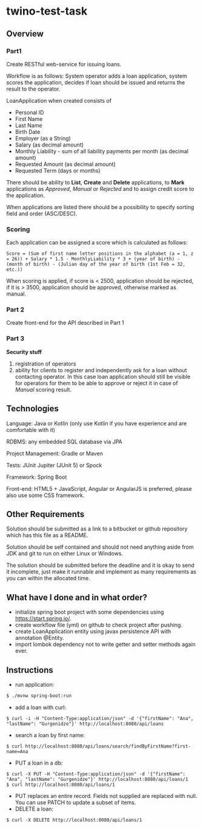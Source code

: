 # twino-test-task

## Overview

### Part1

Create RESTful web-service for issuing loans.

Workflow is as follows: System operator adds a loan application, system scores the application, decides if loan should be issued and returns the result to the operator.

LoanApplication when created consists of

* Personal ID
* First Name
* Last Name
* Birth Date
* Employer (as a String)
* Salary (as decimal amount)
* Monthly Liability - sum of all liability payments per month (as decimal amount)
* Requested Amount (as decimal amount)
* Requested Term (days or months)

There should be ability to **List**, **Create** and **Delete** applications, to **Mark** applications as *Approved*, *Manual* or *Rejected* and to assign credit score to the application.

When applications are listed there should be a possibility to specify sorting field and order (ASC/DESC).

### Scoring

Each application can be assigned a score which is calculated as follows:

`Score = (Sum of first name letter positions in the alphabet (a = 1, z = 26)) + Salary * 1.5 - MonthlyLiability * 3 + (year of birth) - (month of birth) - (Julian day of the year of birth (1st Feb = 32, etc.))`

When scoring is applied, if score is < 2500, application should be rejected, if it is > 3500, application should be approved, otherwise marked as manual.

### Part 2
Create front-end for the API described in Part 1

### Part 3
**Security stuff**
1. registration of operators
2. ability for clients to register and independently ask for a loan without contacting operator.
In this case loan application should still be visible for operators for them to be able to approve or reject it in case of *Manual* scoring result.

## Technologies

Language: Java or Kotlin (only use Kotlin if you have experience and are comfortable with it)

RDBMS: any embedded SQL database via JPA

Project Management: Gradle or Maven

Tests: JUnit Jupiter (JUnit 5) or Spock

Framework: Spring Boot

Front-end: HTML5 + JavaScript, Angular or AngularJS is preferred, please also use some CSS framework.

## Other Requirements

Solution should be submitted as a link to a bitbucket or github repository which has this file as a README.

Solution should be self contained and should not need anything aside from JDK and git to run on either Linux or Windows.

The solution should be submitted before the deadline and it is okay to send it incomplete, just make it runnable and implement as many requirements as you can within the allocated time.

## What have I done and in what order?
- initialize spring boot project with some dependencies using https://start.spring.io/.
- create workflow file (yml) on github to check project after pushing.
- create LoanApplication entity using javax persistence API with annotation @Entity.
- import lombok dependency not to write getter and setter methods again ever.

## Instructions
- run application:
```bash
$ ./mvnw spring-boot:run
```
- add a loan with curl:
```curl
$ curl -i -H "Content-Type:application/json" -d '{"firstName": "Ana", "lastName": "Gurgenidze"}' http://localhost:8080/api/loans
```
- search a loan by first name:
```curl
$ curl http://localhost:8080/api/loans/search/findByFirstName?first-name=Ana
```
- PUT a loan in a db:
```curl
$ curl -X PUT -H "Content-Type:application/json" -d '{"firstName": "Ana", "lastName": "Gurgenidze"}' http://localhost:8080/api/loans/1
$ curl http://localhost:8080/api/loans/1
```
- PUT replaces an entire record. Fields not supplied are replaced with null. You can use PATCH to update a subset of items.
- DELETE a loan:
```curl
$ curl -X DELETE http://localhost:8080/api/loans/1
```